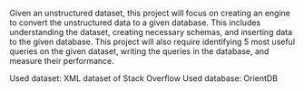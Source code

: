 Given an unstructured dataset, this project will focus on creating an engine to convert the
unstructured data to a given database. This includes understanding the dataset, creating
necessary schemas, and inserting data to the given database. This project will also require
identifying 5 most useful queries on the given dataset, writing the queries in the database,
and measure their performance.

Used dataset: XML dataset of Stack Overflow
Used database: OrientDB